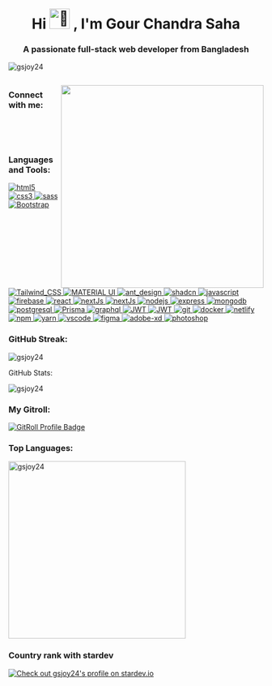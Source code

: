   <h1 align="center">
   Hi
   <picture>
    <source srcset="https://fonts.gstatic.com/s/e/notoemoji/latest/1f44b_1f3fd/512.webp" type="image/webp" />
    <img
     src="https://fonts.gstatic.com/s/e/notoemoji/latest/1f44b_1f3fd/512.gif"
     alt="👋"
     width="40"
     height="40"
    /> </picture
   >, I'm Gour Chandra Saha
  </h1>
  <h3 align="center">A passionate full-stack web developer from Bangladesh</h3>

  <p align="left">
   <img
    src="https://komarev.com/ghpvc/?username=gsjoy24&label=Profile%20views&color=0e75b6&style=flat"
    alt="gsjoy24"
   />
  </p>

  <p align="left">
   <a href="https://twitter.com/" target="blank"
    ><img src="https://img.shields.io/twitter/follow/?logo=twitter&style=for-the-badge" alt=""
   /></a>
  </p>

  <img src="https://i.pinimg.com/originals/ef/16/e4/ef16e4e68b0d3cb81e6bb8a8c3258d7e.gif" align="right" width="400" />

<h3 align="left">Connect with me:</h3>

  <p align="left">
   <a href="https://linkedin.com/in/goursahajoy" target="blank"
    ><img
     src="https://img.shields.io/badge/LinkedIn-0077B5?style=for-the-badge&logo=linkedin&logoColor=white"
     alt=""
   /></a>
  <a href="https://instagram.com/goursahajoy" target="blank"
    ><img
     src="https://img.shields.io/badge/Instagram-E4405F?style=for-the-badge&logo=instagram&logoColor=white"
     alt=""
   /></a>
<p>

<p align="left"><a href="https://facebook.com/goursahajoy" target="blank"
    ><img
     src="https://img.shields.io/badge/Facebook-1877F2?style=for-the-badge&logo=facebook&logoColor=white"
     alt=""
   /></a>
<a href="https://wa.me/01772528866" target="blank"
    ><img
     src="https://img.shields.io/badge/WhatsApp-25D366?style=for-the-badge&logo=whatsapp&logoColor=white"
     alt=""
   /></a></p>

<h3 align="left">Languages and Tools:</h3>
  <p align="left">
   <a href="https://www.w3schools.com/html/" target="_blank">
    <img
     src="https://img.shields.io/badge/HTML5-E34F26?style=for-the-badge&logo=html5&logoColor=white"
     alt="html5"
    />
   </a>
   <a href="https://www.w3schools.com/css/" target="_blank">
    <img src="https://img.shields.io/badge/CSS3-1572B6?style=for-the-badge&logo=css3&logoColor=white" alt="css3" />
   </a>
   <a href="https://sass-lang.com/" target="_blank">
    <img src="https://img.shields.io/badge/Sass-CC6699?style=for-the-badge&logo=sass&logoColor=white" alt="sass" />
   </a>
   <a href="https://getbootstrap.com/" target="_blank">
    <img
     src="https://img.shields.io/badge/Bootstrap-563D7C?style=for-the-badge&logo=bootstrap&logoColor=white"
     alt="Bootstrap"
    />
   </a>
   <a href="https://tailwindcss.com/" target="_blank">
    <img
     src="https://img.shields.io/badge/Tailwind_CSS-38B2AC?style=for-the-badge&logo=tailwind-css&logoColor=white"
     alt="Tailwind_CSS"
    />
   </a>
   <a href="https://mui.com/" target="_blank">
    <img
     src="https://img.shields.io/badge/Material%20UI-007FFF?style=for-the-badge&logo=mui&logoColor=white"
     alt="MATERIAL UI"
    />
   </a>
   <a href="https://ant.design/" target="_blank">
    <img
     src="https://img.shields.io/badge/Ant%20Design-1890FF?style=for-the-badge&logo=antdesign&logoColor=white"
     alt="ant_design"
    />
   </a>
   <a href="https://ui.shadcn.com/" target="_blank">
    <img
     src="https://img.shields.io/badge/shadcn%2Fui-000000?style=for-the-badge&logo=shadcnui&logoColor=white"
     alt="shadcn"
    />
   </a>
   <a href="https://developer.mozilla.org/en-US/docs/Web/JavaScript" target="_blank">
    <img
     src="https://img.shields.io/badge/JavaScript-F7DF1E?style=for-the-badge&logo=javascript&logoColor=black"
     alt="javascript"
    />
   </a>
   <a href="https://firebase.google.com/" target="_blank">
    <img
     src="https://img.shields.io/badge/firebase-ffca28?style=for-the-badge&logo=firebase&logoColor=black"
     alt="firebase"
    />
   </a>
   <a href="https://reactjs.org/" target="_blank">
    <img
     src="https://img.shields.io/badge/React-61DAFB?style=for-the-badge&logo=react&logoColor=black"
     alt="react"
    />
   </a>
   <a href="https://nextjs.org/" target="_blank">
    <img
     src="https://img.shields.io/badge/next%20js-000000?style=for-the-badge&logo=nextdotjs&logoColor=white"
     alt="nextJs"
    />
   </a>
   <a href="https://jestjs.io/" target="_blank">
    <img
     src="https://img.shields.io/badge/-jest-%23C21325?style=for-the-badge&logo=jest&logoColor=white"
     alt="nextJs"
    />
   </a>
   <a href="https://nodejs.org" target="_blank">
    <img
     src="https://img.shields.io/badge/Node.js-339933?style=for-the-badge&logo=node.js&logoColor=white"
     alt="nodejs"
    />
   </a>
   <a href="https://expressjs.com" target="_blank">
    <img
     src="https://img.shields.io/badge/Express.js-000000?style=for-the-badge&logo=express&logoColor=white"
     alt="express"
    />
   </a>
   <a href="https://www.mongodb.com/" target="_blank">
    <img
     src="https://img.shields.io/badge/MongoDB-47A248?style=for-the-badge&logo=mongodb&logoColor=white"
     alt="mongodb"
    />
   </a>
   <a href="https://www.postgresql.org" target="_blank">
    <img
     src="https://img.shields.io/badge/PostgreSQL-316192?style=for-the-badge&logo=postgresql&logoColor=white"
     alt="postgresql"
    />
   </a>
   <a href="https://prisma.io/" target="_blank">
    <img
     src="https://img.shields.io/badge/Prisma-3982CE?style=for-the-badge&logo=Prisma&logoColor=white"
     alt="Prisma"
    />
   </a>
   <a href="https://graphql.org/" target="_blank">
    <img
     src="https://img.shields.io/badge/-GraphQL-E10098?style=for-the-badge&logo=graphql&logoColor=white"
     alt="graphql"
    />
   </a>
   <a href="https://jwt.io/" target="_blank">
    <img
     src="https://img.shields.io/badge/JWT-000000?style=for-the-badge&logo=JSON%20web%20tokens&logoColor=white"
     alt="JWT"
    />
   </a>
   <a href="https://redux-toolkit.js.org/" target="_blank">
    <img src="https://img.shields.io/badge/Redux-593D88?style=for-the-badge&logo=redux&logoColor=white" alt="JWT" />
   </a>
   <a href="https://git-scm.com/" target="_blank">
    <img src="https://img.shields.io/badge/Git-F05032?style=for-the-badge&logo=git&logoColor=white" alt="git" />
   </a>
   <a href="https://www.docker.com/" target="_blank">
    <img
     src="https://img.shields.io/badge/Docker-2496ED?style=for-the-badge&logo=docker&logoColor=white"
     alt="docker"
    />
   </a>
   <a href="https://www.netlify.com/" target="_blank">
    <img
     src="https://img.shields.io/badge/Netlify-00C7B7?style=for-the-badge&logo=netlify&logoColor=white"
     alt="netlify"
    />
   </a>
   <a href="https://www.npmjs.com/" target="_blank">
    <img src="https://img.shields.io/badge/NPM-CB3837?style=for-the-badge&logo=npm&logoColor=white" alt="npm" />
   </a>
   <a href="https://yarnpkg.com/" target="_blank">
    <img src="https://img.shields.io/badge/Yarn-2C8EBB?style=for-the-badge&logo=yarn&logoColor=white" alt="yarn" />
   </a>
   <a href="https://code.visualstudio.com/" target="_blank">
    <img
     src="https://img.shields.io/badge/VSCode-007ACC?style=for-the-badge&logo=visual-studio-code&logoColor=white"
     alt="vscode"
    />
   </a>
   <a href="https://www.figma.com/" target="_blank">
    <img
     src="https://img.shields.io/badge/Figma-F24E1E?style=for-the-badge&logo=figma&logoColor=white"
     alt="figma"
    />
   </a>
   <a href="https://www.adobe.com/products/xd.html" target="_blank">
    <img
     src="https://img.shields.io/badge/Adobe XD-FF61F6?style=for-the-badge&logo=adobe-xd&logoColor=white"
     alt="adobe-xd"
    />
   </a>
   <a href="https://www.photoshop.com/en" target="_blank">
    <img
     src="https://img.shields.io/badge/Photoshop-31A8FF?style=for-the-badge&logo=adobe-photoshop&logoColor=white"
     alt="photoshop"
    />
   </a>
  </p>

  <h3 align="left">GitHub Streak:</h3>
  <p align="left">
   <img src="https://github-readme-streak-stats.herokuapp.com/?user=gsjoy24&theme=radical" alt="gsjoy24" />
  </p

  <h3 align="left">GitHub Stats:</h3>

  <p align="left">
   <img
    src="https://github-readme-stats.vercel.app/api?username=gsjoy24&show_icons=true&theme=radical"
    alt="gsjoy24"
   />
  </p>

<p align="left">
<h3 align="left">My Gitroll:</h3>
<a href="https://gitroll.io/profile/u3MXTX33dxiOAsHdpt2XTEwaAdnH3" target="_blank"><img src="https://gitroll.io/api/badges/profiles/v1/u3MXTX33dxiOAsHdpt2XTEwaAdnH3" alt="GitRoll Profile Badge"/></a>

 <h3 align="left">Top Languages:</h3>
    <p align="left">
     <img
      src="https://github-readme-stats.vercel.app/api/top-langs/?username=gsjoy24&layout=compact&theme=radical"
      width="350"
      alt="gsjoy24"
     />
    </p>
</p>

 <h3 align="left">Country rank with stardev</h3>
<a href="https://stardev.io/developers/gsjoy24"><img alt="Check out gsjoy24&apos;s profile on stardev.io" src="https://stardev.io/developers/gsjoy24/badge/languages/country.svg" /></a>
